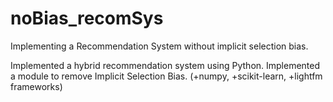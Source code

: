 # noBias_recomSys

Implementing a Recommendation System without implicit selection bias.

Implemented a hybrid recommendation system using Python. Implemented a
module to remove Implicit Selection Bias. (+numpy, +scikit-learn, +lightfm
frameworks)
